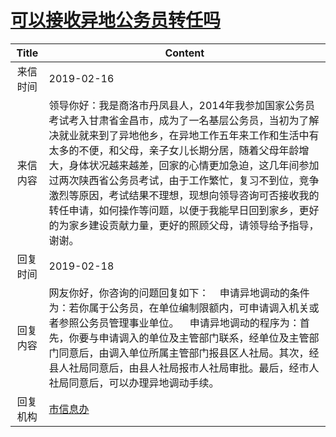 # <a href="http://www.shangluo.gov.cn/zmhd/ldxxxx.jsp?urltype=leadermail.LeaderMailContentUrl&wbtreeid=1112&leadermailid=5146">可以接收异地公务员转任吗</a>
| Title |                                                                                                                        Content                                                                                                                         |
|:-----:|--------------------------------------------------------------------------------------------------------------------------------------------------------------------------------------------------------------------------------------------------------|
| 来信时间  | 2019-02-16                                                                                                                                                                                                                                             |
| 来信内容  | 领导你好：我是商洛市丹凤县人，2014年我参加国家公务员考试考入甘肃省金昌市，成为了一名基层公务员，当初为了解决就业就来到了异地他乡，在异地工作五年来工作和生活中有太多的不便，和父母，亲子女儿长期分居，随着父母年龄增大，身体状况越来越差，回家的心情更加急迫，这几年间参加过两次陕西省公务员考试，由于工作繁忙，复习不到位，竞争激烈等原因，考试结果不理想，现想向领导咨询可否接收我的转任申请，如何操作等问题，以便于我能早日回到家乡，更好的为家乡建设贡献力量，更好的照顾父母，请领导给予指导，谢谢。 |
| 回复时间  | 2019-02-18                                                                                                                                                                                                                                             |
| 回复内容  | 网友你好，你咨询的问题回复如下：    申请异地调动的条件为：若你属于公务员，在单位编制限额内，可申请调入机关或者参照公务员管理事业单位。    申请异地调动的程序为：首先，你要与申请调入的单位及主管部门联系，经单位及主管部门同意后，由调入单位所属主管部门报县区人社局。其次，经县人社局同意后，由县人社局报市人社局审批。最后，经市人社局同意后，可以办理异地调动手续。                                                                |
| 回复机构  | <a href="../../categories/agencies/市信息办.md">市信息办</a>                                                                                                                                                                                                   |